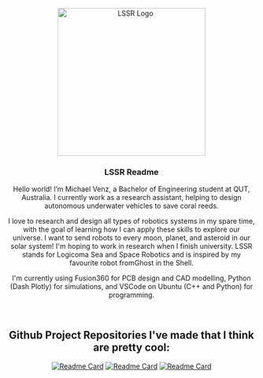 <!---
roboticsmick/roboticsmick is a ✨ special ✨ repository because its `README.md` (this file) appears on your GitHub profile.
You can click the Preview link to take a look at your changes.
--->

<div align="center">
  <a href="https://roboticsmick.pythonanywhere.com/">
    <img src="https://roboticsmick.pythonanywhere.com/assets/LSSRlogo.png" alt="LSSR Logo" height="300">
  </a>
<h3 align="center">LSSR Readme</h3>

<!--- Hello start -->
Hello world! I’m Michael Venz, a Bachelor of Engineering student at QUT, Australia. I currently work as a research assistant, helping to design autonomous underwater vehicles to save coral reeds.

I love to research and design all types of robotics systems in my spare time, with the goal of learning how I can apply these skills to explore our universe. I want to send robots to every moon, planet, and asteroid in our solar system! I'm hoping to work in research when I finish university. LSSR stands for Logicoma Sea and Space Robotics and is inspired by my favourite robot fromGhost in the Shell.

I'm currently using Fusion360 for PCB design and CAD modelling, Python (Dash Plotly) for simulations, and VSCode on Ubuntu (C++ and Python) for programming.
<!--- Hello end -->
<br>

## Github Project Repositories I've made that I think are pretty cool:

[![Readme Card](https://github-readme-stats.vercel.app/api/pin/?username=roboticsmick&repo=LSR_RA&theme=dracula)](https://github.com/roboticsmick/LSR_RA)
[![Readme Card](https://github-readme-stats.vercel.app/api/pin/?username=roboticsmick&repo=LSR_GPS_BASE_STATION&theme=dracula)](https://github.com/roboticsmick/LSR_GPS_BASE_STATION)
[![Readme Card](https://github-readme-stats.vercel.app/api/pin/?username=roboticsmick&repo=LSR_GPS_TRACKER&theme=dracula)](https://github.com/roboticsmick/LSR_GPS_TRACKER)

<br>

[cpp]: https://img.shields.io/badge/C/C++-black.svg?style=for-the-badge&logo=C%2B%2B&logoColor=wh
[cpp-url]: https://github.com/roboticsmick/LSR_RA
[pi]:https://img.shields.io/badge/-Raspberry%20Pi-C51A4A?style=for-the-badge&logo=Raspberry-Pi
[pi-url]: https://github.com/roboticsmick/LSR_RA
[vsc]:https://img.shields.io/badge/Visual%20Studio%20Code-0078d7.svg?style=for-the-badge&logo=visual-studio-code&logoColor=white
[vsc-url]: https://github.com/roboticsmick/LSR_RA
[plotly]:https://img.shields.io/badge/Dash%20Plotly-%233F4F75.svg?style=for-the-badge&logo=plotly&logoColor=white
[plotly-url]: https://roboticsmick.pythonanywhere.com/
[python]:https://img.shields.io/badge/Python-3670A0?style=for-the-badge&logo=python&logoColor=ffdd54
[python-url]: https://roboticsmick.pythonanywhere.com/
[pythonanywhere]:https://img.shields.io/badge/PYTHONANYWHERE-3670A0?style=for-the-badge&logo=python&logoColor=ffdd54
[pythonanywhere-url]: https://roboticsmick.pythonanywhere.com/

[patreon]:https://img.shields.io/badge/Patreon-F96854?style=for-the-badge&logo=patreon&logoColor=white
[patreon-url]: patreon.com/user?u=64698997
[LinkedIn]:https://img.shields.io/badge/linkedin-%230077B5.svg?style=for-the-badge&logo=linkedin&logoColor=white
[LinkedIn-url]: https://www.linkedin.com/in/roboticsmick/
[YouTube]:https://img.shields.io/badge/YouTube-%23FF0000.svg?style=for-the-badge&logo=YouTube&logoColor=white
[YouTube-url]: https://www.youtube.com/@logicomaspacerobotics
[Projects]:https://img.shields.io/badge/Project%20Log-%23117AC9.svg?style=for-the-badge&logo=WordPress&logoColor=white
[Projects-url]: https://roboticsmick.pythonanywhere.com/
[LSRtool]:https://img.shields.io/badge/LSR%20Toolbox-3670A0?style=for-the-badge&logo=python&logoColor=ffdd54
[LSRtool-url]: https://roboticsmick.pythonanywhere.com/
